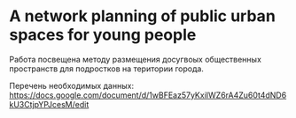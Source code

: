 # A network planning of public urban spaces for young people
Работа посвещена методу размещения досугвоых общественных пространств для подростков на територии города.

Перечень необходимых данных: https://docs.google.com/document/d/1wBFEaz57yKxiIWZ6rA4Zu60t4dND6kU3CtjpYPJcesM/edit
